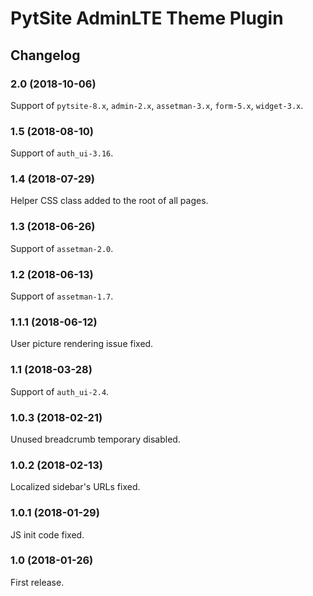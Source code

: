 # PytSite AdminLTE Theme Plugin


## Changelog


### 2.0 (2018-10-06)

Support of `pytsite-8.x`, `admin-2.x`, `assetman-3.x`, `form-5.x`,
`widget-3.x`.


### 1.5 (2018-08-10)

Support of `auth_ui-3.16`.


### 1.4 (2018-07-29)

Helper CSS class added to the root of all pages.


### 1.3 (2018-06-26)

Support of `assetman-2.0`.


### 1.2 (2018-06-13)

Support of `assetman-1.7`.


### 1.1.1 (2018-06-12)

User picture rendering issue fixed.


### 1.1 (2018-03-28)

Support of `auth_ui-2.4`.


### 1.0.3 (2018-02-21)

Unused breadcrumb temporary disabled.


### 1.0.2 (2018-02-13)

Localized sidebar's URLs fixed.


### 1.0.1 (2018-01-29)

JS init code fixed.


### 1.0 (2018-01-26)

First release.
